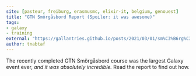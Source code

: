 ```yaml
---
site: [pasteur, freiburg, erasmusmc, elixir-it, belgium, genouest]
title: "GTN Smörgåsbord Report (Spoiler: it was awesome)"
tags: 
- galaxy
- training
external: "https://gallantries.github.io/posts/2021/03/01/sm%C3%B6rg%C3%A5sbord/"
author: tnabtaf
---
```


The recently completed GTN Smörgåsbord course was the largest Galaxy event ever, *and it was absolutely incredible.*  Read the report to find out how.
